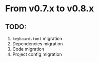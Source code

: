 # From v0.7.x to v0.8.x

## TODO:

1. `keyboard.toml` migration
2. Dependencies migration
3. Code migration
4. Project config migration

